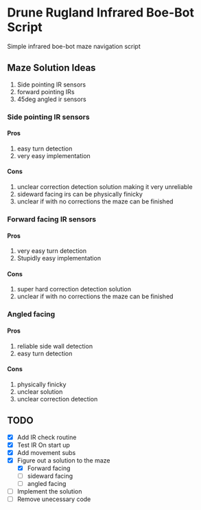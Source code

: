 # Drune Rugland Infrared Boe-Bot Script
Simple infrared boe-bot maze navigation script

## Maze Solution Ideas
1. Side pointing IR sensors
2. forward pointing IRs
3. 45deg angled ir sensors

### Side pointing IR sensors
#### Pros
1. easy turn detection
2. very easy implementation

#### Cons 
1. unclear correction detection solution making it very unreliable 
2. sideward facing irs can be physically finicky
3. unclear if with no corrections the maze can be finished 

### Forward facing IR sensors
#### Pros
1. very easy turn detection
2. Stupidly easy implementation

#### Cons 
1. super hard correction detection solution
2. unclear if with no corrections the maze can be finished

### Angled facing
#### Pros
1. reliable side wall detection 
2. easy turn detection 

#### Cons
1. physically finicky 
2. unclear solution
3. unclear correction detection

## TODO
* [x] Add IR check routine
* [x] Test IR On start up
* [x] Add movement subs
* [x] Figure out a solution to the maze
    * [x] Forward facing 
    * [ ] sideward facing
    * [ ] angled facing 
* [ ] Implement the solution
* [ ] Remove unecessary code 